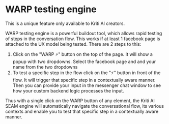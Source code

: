 # WARP testing engine

This is a unique feature only available to Kriti AI creators.

WARP testing engine is a powerful buildout tool, which allows rapid testing of steps in the conversation flow. This works if at least 1 facebook page is attached to the UX model being tested. There are 2 steps to this:

1. Click on the "WARP ⚡" button on the top of the page. It will show a popup with two dropdowns. Select the facebook page and and your name from the two dropdowns
2. To test a specific step in the flow click on the "⚡" button in front of the flow. It will trigger that specific step in a contextually aware manner. Then you can provide your input in the messenger chat window to see how your custom backend logic processes the input. 

Thus with a single click on the WARP button of any element, the Kriti AI SEAM engine will automatically navigate the conversational flow, its various contexts and enable you to test that specific step in a contextually aware manner.

